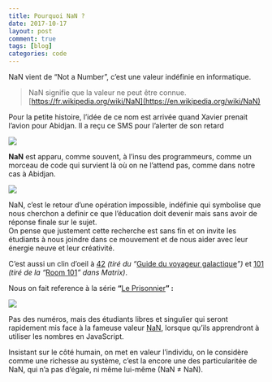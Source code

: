 ```yaml
---
title: Pourquoi NaN ?
date: 2017-10-17
layout: post
comment: true
tags: [blog]
categories: code
---
```

NaN vient de “Not a Number”, c’est une valeur indéfinie en informatique.

> NaN signifie que la valeur ne peut être
> connue.
> [https://fr.wikipedia.org/wiki/NaN](https://en.wikipedia.org/wiki/NaN)

Pour la petite histoire, l’idée de ce nom est arrivée quand Xavier prenait
l’avion pour Abidjan. Il a reçu ce SMS pour l’alerter de son retard

![](https://cdn-images-1.medium.com/max/1600/1*-nboakuToKBSXtzCzXo-1g.png)

**NaN** est apparu, comme souvent, à l’insu des programmeurs, comme un morceau
de code qui survient là où on ne l’attend pas, comme dans notre cas à Abidjan.

![](https://cdn-images-1.medium.com/max/1600/1*dz9W1qB-eAFPT2WBBUvg1Q.png)

NaN, c’est le retour d’une opération impossible, indéfinie qui symbolise que
nous cherchon a definir ce que l’éducation doit devenir mais sans avoir de
réponse finale sur le sujet.<br> On pense que justement cette recherche est sans
fin et on invite les étudiants à nous joindre dans ce mouvement et de nous aider
avec leur énergie neuve et leur créativité.

C’est aussi un clin d’oeil à [42](http://www.42.fr/)
*(tiré du “*[Guide du voyageur galactique](https://fr.wikipedia.org/wiki/La_grande_question_sur_la_vie,_l%27univers_et_le_reste)*”)*
et [101](https://www.le-101.fr/) *(tiré de la “*[Room 101](http://matrix.wikia.com/wiki/Room_101)*” dans Matrix)*.

Nous on fait reference à la série **“**[Le Prisonnier](https://en.wikipedia.org/wiki/The_Prisoner)**” :**

![](https://cdn-images-1.medium.com/max/1600/1*neUr7kDFGQ4Di8Nl5kM5YA.png)

Pas des numéros, mais des étudiants libres et singulier qui seront rapidement
mis face à la fameuse valeur
[NaN](https://developer.mozilla.org/en-US/docs/Web/JavaScript/Reference/Global_Objects/NaN),
lorsque qu’ils apprendront à utiliser les nombres en JavaScript.

Insistant sur le côté humain, on met en valeur l’individu, on le considère comme
une richesse au système, c’est la encore une des particularitée de NaN, qui n’a
pas d’égale, ni même lui-même (NaN ≠ NaN).
